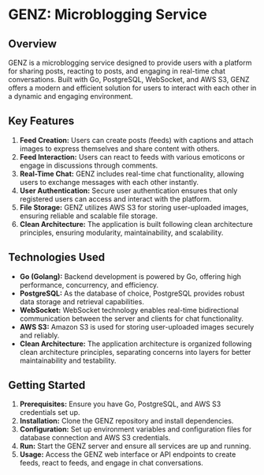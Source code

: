 # GENZ: Microblogging Service

## Overview
GENZ is a microblogging service designed to provide users with a platform for sharing posts, reacting to posts, and engaging in real-time chat conversations. Built with Go, PostgreSQL, WebSocket, and AWS S3, GENZ offers a modern and efficient solution for users to interact with each other in a dynamic and engaging environment.

## Key Features
1. **Feed Creation:** Users can create posts (feeds) with captions and attach images to express themselves and share content with others.
2. **Feed Interaction:** Users can react to feeds with various emoticons or engage in discussions through comments.
3. **Real-Time Chat:** GENZ includes real-time chat functionality, allowing users to exchange messages with each other instantly.
4. **User Authentication:** Secure user authentication ensures that only registered users can access and interact with the platform.
5. **File Storage:** GENZ utilizes AWS S3 for storing user-uploaded images, ensuring reliable and scalable file storage.
6. **Clean Architecture:** The application is built following clean architecture principles, ensuring modularity, maintainability, and scalability.

## Technologies Used
- **Go (Golang):** Backend development is powered by Go, offering high performance, concurrency, and efficiency.
- **PostgreSQL:** As the database of choice, PostgreSQL provides robust data storage and retrieval capabilities.
- **WebSocket:** WebSocket technology enables real-time bidirectional communication between the server and clients for chat functionality.
- **AWS S3:** Amazon S3 is used for storing user-uploaded images securely and reliably.
- **Clean Architecture:** The application architecture is organized following clean architecture principles, separating concerns into layers for better maintainability and testability.

## Getting Started
1. **Prerequisites:** Ensure you have Go, PostgreSQL, and AWS S3 credentials set up.
2. **Installation:** Clone the GENZ repository and install dependencies.
3. **Configuration:** Set up environment variables and configuration files for database connection and AWS S3 credentials.
4. **Run:** Start the GENZ server and ensure all services are up and running.
5. **Usage:** Access the GENZ web interface or API endpoints to create feeds, react to feeds, and engage in chat conversations.
